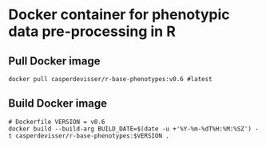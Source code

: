 # Docker container for phenotypic data pre-processing in R


## Pull Docker image
```{bash}
docker pull casperdevisser/r-base-phenotypes:v0.6 #latest
```

## Build Docker image 

```{bash}
# Dockerfile VERSION = v0.6
docker build --build-arg BUILD_DATE=$(date -u +'%Y-%m-%dT%H:%M:%SZ') -t casperdevisser/r-base-phenotypes:$VERSION . 
```